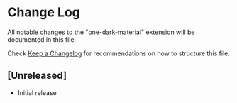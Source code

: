 # Change Log

All notable changes to the "one-dark-material" extension will be documented in this file.

Check [Keep a Changelog](http://keepachangelog.com/) for recommendations on how to structure this file.

## [Unreleased]

- Initial release
